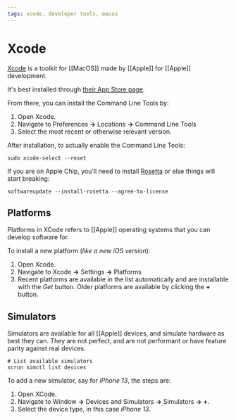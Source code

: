 ```yaml
---
tags: xcode, developer tools, macos
---
```


# Xcode

[Xcode](https://developer.apple.com/xcode/) is a toolkit for [[MacOS]] made by [[Apple]] for [[Apple]] development.

It's best installed through [their App Store page](https://apps.apple.com/us/app/xcode/id497799835?mt=12).

From there, you can install the Command Line Tools by:

1. Open Xcode.
2. Navigate to Preferences **→** Locations **→** Command Line Tools
3. Select the most recent or otherwise relevant version.

After installation, to actually enable the Command Line Tools:
```shell
sudo xcode-select --reset
```

If you are on Apple Chip, you'll need to install [Rosetta](https://en.wikipedia.org/wiki/Rosetta_(software)) or else things will start breaking:
```shell
softwareupdate --install-rosetta --agree-to-license
```

## Platforms

Platforms in XCode refers to [[Apple]] operating systems that you can develop software for.

To install a new platform (*like a new iOS version*):

1. Open Xcode.
2. Navigate to Xcode **→** Settings **→** Platforms
3. Recent platforms are available in the list automatically and are installable with the *Get* button.
Older platforms are available by clicking the **+** button.

## Simulators

Simulators are available for all [[Apple]] devices, and simulate hardware as best they can. They are not perfect, and are not performant or have feature parity against real devices.

```shell
# List available simulators
xcrun simctl list devices
```

To add a new simulator, say for *iPhone 13*, the steps are:

1. Open XCode.
2. Navigate to Window **→** Devices and Simulators **→** Simulators **→** **+**.
3. Select the device type, in this case *iPhone 13*.